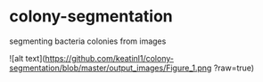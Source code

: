 # colony-segmentation
segmenting bacteria colonies from images



![alt text](https://github.com/keatinl1/colony-segmentation/blob/master/output_images/Figure_1.png ?raw=true)
